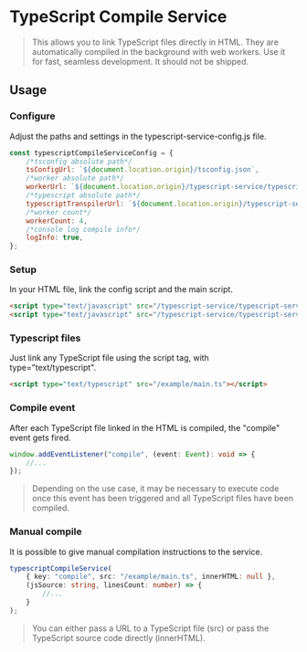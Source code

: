 # TypeScript Compile Service

> This allows you to link TypeScript files directly in HTML. They are automatically compiled in the background with web workers. Use it for fast, seamless development. It should not be shipped.

## Usage

### Configure
Adjust the paths and settings in the typescript-service-config.js file.
```js
const typescriptCompileServiceConfig = {
    /*tsconfig absolute path*/
    tsConfigUrl: `${document.location.origin}/tsconfig.json`,
    /*worker absolute path*/
    workerUrl: `${document.location.origin}/typescript-service/typescript-service-worker.js`,
    /*typescript absolute path*/
    typescriptTranspilerUrl: `${document.location.origin}/typescript-service/typescript.4.8.4.js`,
    /*worker count*/
    workerCount: 4,
    /*console log compile info*/
    logInfo: true,
};
```

### Setup
In your HTML file, link the config script and the main script.
```html
<script type="text/javascript" src="/typescript-service/typescript-service-config.js"></script>
<script type="text/javascript" src="/typescript-service/typescript-service.js"></script>
```

### Typescript files
Just link any TypeScript file using the script tag, with type="text/typescript".
```html
<script type="text/typescript" src="/example/main.ts"></script>
```

### Compile event
After each TypeScript file linked in the HTML is compiled, the "compile" event gets fired.
```ts
window.addEventListener("compile", (event: Event): void => {
    //...
});
```
> Depending on the use case, it may be necessary to execute code once this event has been triggered and all TypeScript files have been compiled.

### Manual compile
It is possible to give manual compilation instructions to the service.
```ts
typescriptCompileService(
    { key: "compile", src: "/example/main.ts", innerHTML: null },
    (jsSource: string, linesCount: number) => {
        //...
    }
);
```
> You can either pass a URL to a TypeScript file (src) or pass the TypeScript source code directly (innerHTML).
